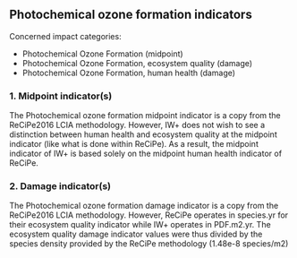## Photochemical ozone formation indicators

Concerned impact categories:
- Photochemical Ozone Formation (midpoint)
- Photochemical Ozone Formation, ecosystem quality (damage)
- Photochemical Ozone Formation, human health (damage)

### 1. Midpoint indicator(s)
The Photochemical ozone formation midpoint indicator is a copy from the ReCiPe2016 LCIA methodology. However, IW+ does 
not wish to see a distinction between human health and ecosystem quality at the midpoint indicator (like what is done
within ReCiPe). As a result, the midpoint indicator of IW+ is based solely on the midpoint human health indicator of 
ReCiPe.

### 2. Damage indicator(s)
The Photochemical ozone formation damage indicator is a copy from the ReCiPe2016 LCIA methodology. However, ReCiPe 
operates in species.yr for their ecosystem quality indicator while IW+ operates in PDF.m2.yr. The ecosystem quality 
damage indicator values were thus divided by the species density provided by the ReCiPe methodology (1.48e-8 species/m2)